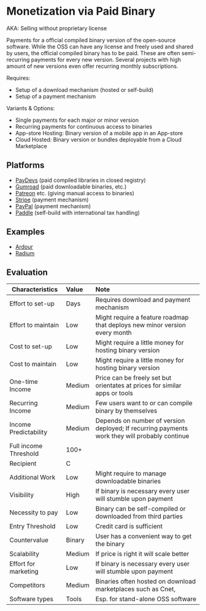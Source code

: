 # Monetization via Paid Binary
AKA: Selling without proprietary license

Payments for a official compiled binary version of the open-source software. While the OSS can have any license and freely used and shared by users, the official compiled binary has to be paid. These are often semi-recurring payments for every new version. Several projects with high amount of new versions even offer recurring monthly subscriptions.

Requires:
* Setup of a download mechanism (hosted or self-build)
* Setup of a payment mechanism

Variants & Options:
* Single payments for each major or minor version
* Recurring payments for continuous access to binaries
* App-store Hosting: Binary version of a mobile app in an App-store
* Cloud Hosted: Binary version or bundles deployable from a Cloud Marketplace

## Platforms
* [PayDevs](https://paydevs.com/) (paid compiled libraries in closed registry)
* [Gumroad](https://gumroad.com/) (paid downloadable binaries, etc.)
* [Patreon](https://www.patreon.com/) etc. (giving manual access to binaries)
* [Stripe](https://www.stripe.com/) (payment mechanism)
* [PayPal](https://www.paypal.com/) (payment mechanism)
* [Paddle](https://www.paddle.com/) (self-build with international tax handling)

## Examples
* [Ardour](https://community.ardour.org/download_form/)
* [Radium](http://users.notam02.no/~kjetism/radium/download.php)

## Evaluation

| Characteristics                   | Value  | Note |
| --------------------------------- |:------ |:---- |
| Effort to set-up                  | Days   | Requires download and payment mechanism
| Effort to maintain                | Low    | Might require a feature roadmap that deploys new minor version every month
| Cost to set-up                    | Low    | Might require a little money for hosting binary version 
| Cost to maintain                  | Low    | Might require a little money for hosting binary version 
| One-time Income                   | Medium | Price can be freely set but orientates at prices for similar apps or tools
| Recurring Income                  | Medium | Few users want to or can compile binary by themselves 
| Income Predictability             | Medium | Depends on number of version deployed; If recurring payments work they will probably continue  
| Full income Threshold             | 100+   | 
| Recipient                         | C      | 
| Additional Work                   | Low    | Might require to manage downloadable binaries
| Visibility                        | High   | If binary is necessary every user will stumble upon payment
| Necessity to pay                  | Low    | Binary can be self-compiled or downloaded from third parties
| Entry Threshold                   | Low    | Credit card is sufficient
| Countervalue                      | Binary | User has a convenient way to get the binary
| Scalability                       | Medium | If price is right it will scale better
| Effort for marketing              | Low    | If binary is necessary every user will stumble upon payment
| Competitors                       | Medium | Binaries often hosted on download marketplaces such as Cnet, 
| Software types                    | Tools  | Esp. for stand-alone OSS software

